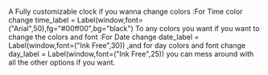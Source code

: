 A Fully customizable clock 
if you wanna change colors :For Time color change time_label = Label(window,font=("Arial",50),fg="#00ff00",bg="black") To any colors you want
if you want to change the colors and font :For Date change date_label = Label(window,font=("Ink Free",30)) ,and for day colors and font change day_label = Label(window,font=("Ink Free",25))
you can mess around with all the other options if you want.

